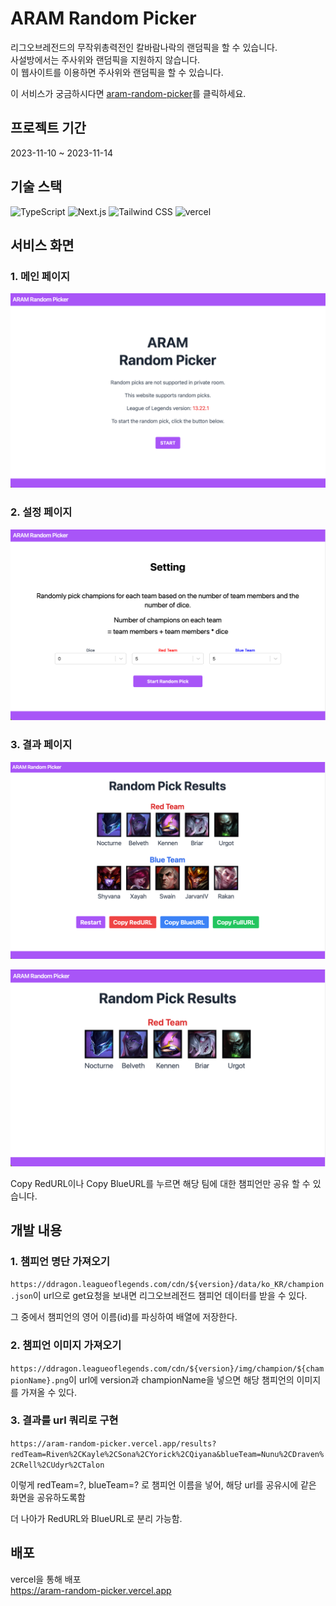 # ARAM Random Picker

리그오브레전드의 무작위총력전인 칼바람나락의 랜덤픽을 할 수 있습니다.  
사설방에서는 주사위와 랜덤픽을 지원하지 않습니다.  
이 웹사이트를 이용하면 주사위와 랜덤픽을 할 수 있습니다.

이 서비스가 궁금하시다면 [aram-random-picker](https://aram-random-picker.vercel.app)를 클릭하세요.

## 프로젝트 기간

2023-11-10 ~ 2023-11-14

## 기술 스택

![TypeScript](https://img.shields.io/badge/typescript-3178C6?style=for-the-badge&logo=typescript&logoColor=white)
![Next.js](https://img.shields.io/badge/next.js-000000?style=for-the-badge&logo=nextdotjs&logoColor=white)
![Tailwind CSS](https://img.shields.io/badge/tailwindcss-06B6D4?style=for-the-badge&logo=tailwindcss&logoColor=white)
![vercel](https://img.shields.io/badge/vercel-000000?style=for-the-badge&logo=vercel&logoColor=white)

## 서비스 화면

### 1. 메인 페이지

![메인 페이지](image/README/1.png)

### 2. 설정 페이지

![설정 페이지](image/README/2.png)

### 3. 결과 페이지

![결과 페이지](image/README/3.png)

![redteam 페이지](image/README/4.png)

Copy RedURL이나 Copy BlueURL를 누르면 해당 팀에 대한 챔피언만 공유 할 수 있습니다.

## 개발 내용

### 1. 챔피언 명단 가져오기

`https://ddragon.leagueoflegends.com/cdn/${version}/data/ko_KR/champion.json`이 url으로 get요청을 보내면 리그오브레전드 챔피언 데이터를 받을 수 있다.

그 중에서 챔피언의 영어 이름(id)를 파싱하여 배열에 저장한다.

### 2. 챔피언 이미지 가져오기

`https://ddragon.leagueoflegends.com/cdn/${version}/img/champion/${championName}.png`이 url에 version과 championName을 넣으면 해당 챔피언의 이미지를 가져올 수 있다.

### 3. 결과를 url 쿼리로 구현

`https://aram-random-picker.vercel.app/results?redTeam=Riven%2CKayle%2CSona%2CYorick%2CQiyana&blueTeam=Nunu%2CDraven%2CRell%2CUdyr%2CTalon`

이렇게 redTeam=?, blueTeam=? 로 챔피언 이름을 넣어, 해당 url를 공유시에 같은 화면을 공유하도록함

더 나아가 RedURL와 BlueURL로 분리 가능함.

## 배포

vercel을 통해 배포  
<https://aram-random-picker.vercel.app>
